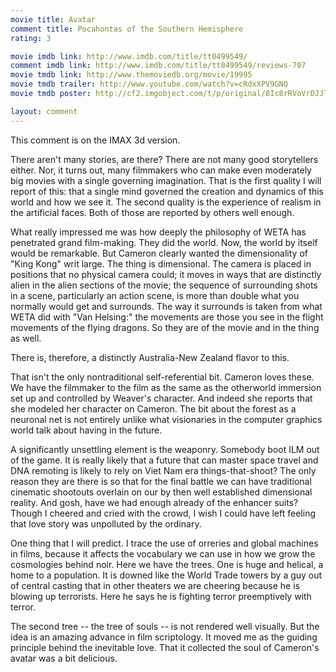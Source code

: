 ```yaml
---
movie title: Avatar
comment title: Pocahontas of the Southern Hemisphere
rating: 3

movie imdb link: http://www.imdb.com/title/tt0499549/
comment imdb link: http://www.imdb.com/title/tt0499549/reviews-707
movie tmdb link: http://www.themoviedb.org/movie/19995
movie tmdb trailer: http://www.youtube.com/watch?v=cRdxXPV9GNQ
movie tmdb poster: http://cf2.imgobject.com/t/p/original/8Ic8rRVoVrDJJlXzVzGxAesufUV.jpg

layout: comment
---
```


This comment is on the IMAX 3d version.

There aren't many stories, are there? There are not many good storytellers either. Nor, it turns out, many filmmakers who can make even moderately big movies with a single governing imagination. That is the first quality I will report of this: that a single mind governed the creation and dynamics of this world and how we see it. The second quality is the experience of realism in the artificial faces. Both of those are reported by others well enough.

What really impressed me was how deeply the philosophy of WETA has penetrated grand film-making. They did the world. Now, the world by itself would be remarkable. But Cameron clearly wanted the dimensionality of "King Kong" writ large. The thing is dimensional. The camera is placed in positions that no physical camera could; it moves in ways that are distinctly alien in the alien sections of the movie; the sequence of surrounding shots in a scene, particularly an action scene, is more than double what you normally would get and surrounds. The way it surrounds is taken from what WETA did with "Van Helsing:" the movements are those you see in the flight movements of the flying dragons. So they are of the movie and in the thing as well.

There is, therefore, a distinctly Australia-New Zealand flavor to this. 

That isn't the only nontraditional self-referential bit. Cameron loves these. We have the filmmaker to the film as the same as the otherworld immersion set up and controlled by Weaver's character. And indeed she reports that she modeled her character on Cameron. The bit about the forest as a neuronal net is not entirely unlike what visionaries in the computer graphics world talk about having in the future.

A significantly unsettling element is the weaponry. Somebody boot ILM out of the game. It is really likely that a future that can master space travel and DNA remoting is likely to rely on Viet Nam era things-that-shoot? The only reason they are there is so that for the final battle we can have traditional cinematic shootouts overlain on our by then well established dimensional reality. And gosh, have we had enough already of the enhancer suits? Though I cheered and cried with the crowd, I wish I could have left feeling that love story was unpolluted by the ordinary. 

One thing that I will predict. I trace the use of orreries and global machines in films, because it affects the vocabulary we can use in how we grow the cosmologies behind noir. Here we have the trees. One is huge and helical, a home to a population. It is downed like the World Trade towers by a guy out of central casting that in other theaters we are cheering because he is blowing up terrorists. Here he says he is fighting terror preemptively with terror.

The second tree -- the tree of souls -- is not rendered well visually. But the idea is an amazing advance in film scriptology. It moved me as the guiding principle behind the inevitable love. That it collected the soul of Cameron's avatar was a bit delicious.